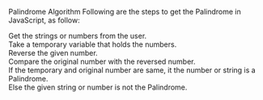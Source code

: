 Palindrome Algorithm
Following are the steps to get the Palindrome in JavaScript, as follow:

Get the strings or numbers from the user.  
Take a temporary variable that holds the numbers.  
Reverse the given number.  
Compare the original number with the reversed number.  
If the temporary and original number are same, it the number or string is a Palindrome.  
Else the given string or number is not the Palindrome.
